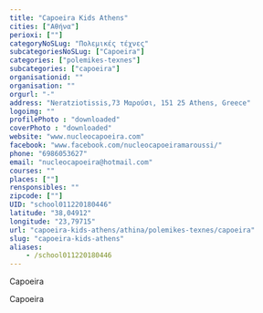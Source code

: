 ```yaml
---
title: "Capoeira Kids Athens"
cities: ["Αθήνα"]
perioxi: [""]
categoryNoSLug: "Πολεμικές τέχνες"
subcategoriesNoSLug: ["Capoeira"]
categories: ["polemikes-texnes"]
subcategories: ["capoeira"]
organisationid: ""
organisation: ""
orgurl: "-"
address: "Neratziotissis,73 Μαρούσι, 151 25 Athens, Greece"
logoimg: ""
profilePhoto : "downloaded"
coverPhoto : "downloaded"
website: "www.nucleocapoeira.com"
facebook: "www.facebook.com/nucleocapoeiramaroussi/"
phone: "6986053627"
email: "nucleocapoeira@hotmail.com"
courses: ""
places: [""]
rensponsibles: ""
zipcode: [""]
UID: "school011220180446"
latitude: "38,04912"
longitude: "23,79715"
url: "capoeira-kids-athens/athina/polemikes-texnes/capoeira"
slug: "capoeira-kids-athens"
aliases:
    - /school011220180446
---
```



Capoeira

Capoeira